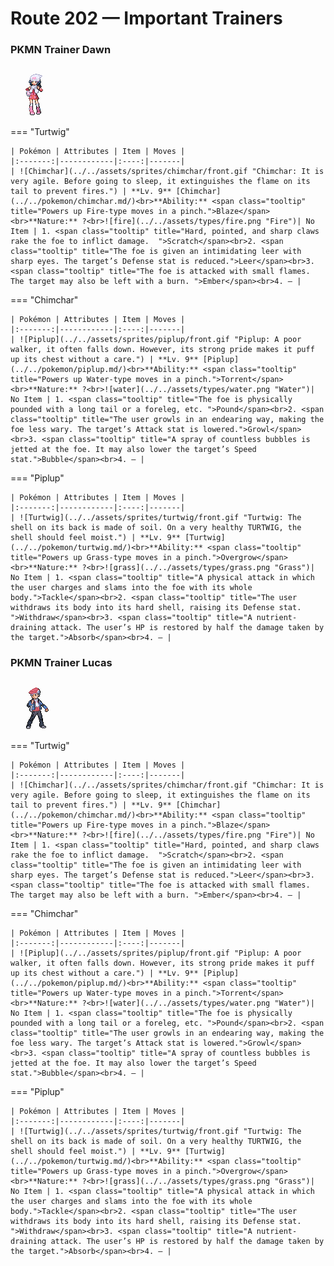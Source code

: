 # Route 202 — Important Trainers

### PKMN Trainer Dawn

![PKMN Trainer Dawn](../../assets/important_trainers/dawn.png "PKMN Trainer Dawn")

=== "Turtwig"

	| Pokémon | Attributes | Item | Moves |
	|:-------:|------------|:----:|-------|
	| ![Chimchar](../../assets/sprites/chimchar/front.gif "Chimchar: It is very agile. Before going to sleep, it extinguishes the flame on its tail to prevent fires.") | **Lv. 9** [Chimchar](../../pokemon/chimchar.md/)<br>**Ability:** <span class="tooltip" title="Powers up Fire-type moves in a pinch.">Blaze</span><br>**Nature:** ?<br>![fire](../../assets/types/fire.png "Fire")| No Item | 1. <span class="tooltip" title="Hard, pointed, and sharp claws rake the foe to inflict damage.  ">Scratch</span><br>2. <span class="tooltip" title="The foe is given an intimidating leer with sharp eyes. The target’s Defense stat is reduced.">Leer</span><br>3. <span class="tooltip" title="The foe is attacked with small flames. The target may also be left with a burn. ">Ember</span><br>4. — |
	
=== "Chimchar"

	| Pokémon | Attributes | Item | Moves |
	|:-------:|------------|:----:|-------|
	| ![Piplup](../../assets/sprites/piplup/front.gif "Piplup: A poor walker, it often falls down. However, its strong pride makes it puff up its chest without a care.") | **Lv. 9** [Piplup](../../pokemon/piplup.md/)<br>**Ability:** <span class="tooltip" title="Powers up Water-type moves in a pinch.">Torrent</span><br>**Nature:** ?<br>![water](../../assets/types/water.png "Water")| No Item | 1. <span class="tooltip" title="The foe is physically pounded with a long tail or a foreleg, etc. ">Pound</span><br>2. <span class="tooltip" title="The user growls in an endearing way, making the foe less wary. The target’s Attack stat is lowered.">Growl</span><br>3. <span class="tooltip" title="A spray of countless bubbles is jetted at the foe. It may also lower the target’s Speed stat.">Bubble</span><br>4. — |
	
=== "Piplup"

	| Pokémon | Attributes | Item | Moves |
	|:-------:|------------|:----:|-------|
	| ![Turtwig](../../assets/sprites/turtwig/front.gif "Turtwig: The shell on its back is made of soil. On a very healthy TURTWIG, the shell should feel moist.") | **Lv. 9** [Turtwig](../../pokemon/turtwig.md/)<br>**Ability:** <span class="tooltip" title="Powers up Grass-type moves in a pinch.">Overgrow</span><br>**Nature:** ?<br>![grass](../../assets/types/grass.png "Grass")| No Item | 1. <span class="tooltip" title="A physical attack in which the user charges and slams into the foe with its whole body.">Tackle</span><br>2. <span class="tooltip" title="The user withdraws its body into its hard shell, raising its Defense stat. ">Withdraw</span><br>3. <span class="tooltip" title="A nutrient-draining attack. The user’s HP is restored by half the damage taken by the target.">Absorb</span><br>4. — |
	
### PKMN Trainer Lucas

![PKMN Trainer Lucas](../../assets/important_trainers/lucas.png "PKMN Trainer Lucas")

=== "Turtwig"

	| Pokémon | Attributes | Item | Moves |
	|:-------:|------------|:----:|-------|
	| ![Chimchar](../../assets/sprites/chimchar/front.gif "Chimchar: It is very agile. Before going to sleep, it extinguishes the flame on its tail to prevent fires.") | **Lv. 9** [Chimchar](../../pokemon/chimchar.md/)<br>**Ability:** <span class="tooltip" title="Powers up Fire-type moves in a pinch.">Blaze</span><br>**Nature:** ?<br>![fire](../../assets/types/fire.png "Fire")| No Item | 1. <span class="tooltip" title="Hard, pointed, and sharp claws rake the foe to inflict damage.  ">Scratch</span><br>2. <span class="tooltip" title="The foe is given an intimidating leer with sharp eyes. The target’s Defense stat is reduced.">Leer</span><br>3. <span class="tooltip" title="The foe is attacked with small flames. The target may also be left with a burn. ">Ember</span><br>4. — |
	
=== "Chimchar"

	| Pokémon | Attributes | Item | Moves |
	|:-------:|------------|:----:|-------|
	| ![Piplup](../../assets/sprites/piplup/front.gif "Piplup: A poor walker, it often falls down. However, its strong pride makes it puff up its chest without a care.") | **Lv. 9** [Piplup](../../pokemon/piplup.md/)<br>**Ability:** <span class="tooltip" title="Powers up Water-type moves in a pinch.">Torrent</span><br>**Nature:** ?<br>![water](../../assets/types/water.png "Water")| No Item | 1. <span class="tooltip" title="The foe is physically pounded with a long tail or a foreleg, etc. ">Pound</span><br>2. <span class="tooltip" title="The user growls in an endearing way, making the foe less wary. The target’s Attack stat is lowered.">Growl</span><br>3. <span class="tooltip" title="A spray of countless bubbles is jetted at the foe. It may also lower the target’s Speed stat.">Bubble</span><br>4. — |
	
=== "Piplup"

	| Pokémon | Attributes | Item | Moves |
	|:-------:|------------|:----:|-------|
	| ![Turtwig](../../assets/sprites/turtwig/front.gif "Turtwig: The shell on its back is made of soil. On a very healthy TURTWIG, the shell should feel moist.") | **Lv. 9** [Turtwig](../../pokemon/turtwig.md/)<br>**Ability:** <span class="tooltip" title="Powers up Grass-type moves in a pinch.">Overgrow</span><br>**Nature:** ?<br>![grass](../../assets/types/grass.png "Grass")| No Item | 1. <span class="tooltip" title="A physical attack in which the user charges and slams into the foe with its whole body.">Tackle</span><br>2. <span class="tooltip" title="The user withdraws its body into its hard shell, raising its Defense stat. ">Withdraw</span><br>3. <span class="tooltip" title="A nutrient-draining attack. The user’s HP is restored by half the damage taken by the target.">Absorb</span><br>4. — |
	
